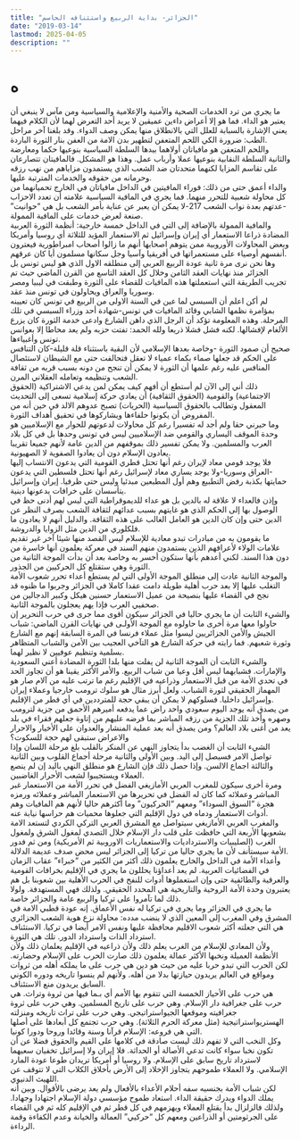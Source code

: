 ```yaml
---
title: "الجزائر- بداية الربيع واستئنافه الحاسم"
date: "2019-03-14"
lastmod: 2025-04-05
description: ""
---
```

# **ه**

ما يجري من ترد الخدمات الصحية والأمنية والإعلامية والسياسية ومن مآس لا ينبغي أن يعتبر هو الداء. فما هو إلا أعراض داءين عميقين لا يريد أحد التعرض لهما لأن الكلام فيهما يعني الإشارة بالسبابة للعلل التي بالانطلاق منها يمكن وصف الدواء. وقد بلغنا آخر مراحل الطب: ضرورة الكي اللحم المتعفن لتطهير بدن الامة من العفن بنار الثورة الباردة.  
واللحم المتعفن هو مافياتان أولاهما بيدها السلطة السياسية بنوعيها حكما ومعارضة والثانية السلطة النقابية بنوعيها عملا وأرباب عمل. وهذا هو المشكل. فالمافيتان تتصارعان على تقاسم المزايا لكنهما متحدتان ضد الشعب الذي يستمدون مزاياهم من نهب رزقه وحرمانه من حقوقه والخدمات المترتبة عليها.  
والداء أعمق حتى من ذلك: فوراء المافيتين في الداخل مافياتان في الخارج تحميانهما من كل محاولة شعبية للتحرر منهما. فما يجري في المافية السياسية علامته أن تعدد الاحزاب -عدتهم بعدة نواب الشعب 217-لا يمكن أن يعبر عن عناية بأمر الشعب بل هي “حوانيت” صنعة لعرض خدمات على المافية الممولة.  
والمافية الممولة بالإضافة إلى التي في الداخل خمسة خارجية: أنظمة الثورة العربية المضادة ذراعا الاستعمار أي إيران وإسرائيل ثم الاستعمار المؤيد للثلاثة أي روسيا وأمريكا وبعض المحاولات الأوروبية ممن يتوهم اصحابها أنهم ما زالوا أصحاب امبراطورية فيعترون أنفسهم أوصياء على مستعمراتها في أفريقيا وآسيا وجل سكانها مسلمون أيا كان عرقهم.  
وها نحن نرى مرة ثانية عودة الربيع العربي إلى منطلقه الاول الذي هو ليس تونس بل الجزائر منذ نهايات العقد الثامن وخلال كل العقد التاسع من القرن الماضي حيث تم تجريب الطريقة التي استعملتها هذه المافيات للقضاء على الثورة وطبقت في ليبيا ومصر وسوريا والعراق ويحاولون في تونس منذ عقد.  
لم أكن اعلم أن السبسي لما عين في السنة الاولى من الربيع في تونس كان تعيينه بمؤامرة نظمها الشابي وقائد المافيات في تونس-شهادة أحد وزراء السبسي في تلك المرحلة. وهذه المعلومة تؤكد أن الرجل الذي داهن الشارع وادعى خدمة الثورة كان يزرع الألغام لإفشالها. لكنه فشل فشلا ذريعا ولله الحمد: تفتت حزبه ولم يعد محاطا إلا بعوانس تونس وأغبياءها.  
صحيح أن صمود الثورة -وخاصة بعدها الإسلامي لأن البقية باستثناء قلة قليلة-كان التنافس على الحكم قد جعلها صماء بكماء عمياء لا تعقل فتحالفت حتى مع الشيطان لاستئصال المنافس عليه رغم علمها أن الثورة لا يمكن أن تنجح من دونه بسبب قربه من ثقافة الشعب وتنظيمه وتعامله العقلاني المرن.  
ذلك أني إلى الآن لم أستطع أن أفهم كيف يمكن لمن يدعي الاشتراكية (الحقوق الاجتماعية) والقومية (الحقوق الثقافية) أن يعادي حركة إسلامية تسعى إلى التحديث المعقول وتطالب بالحقوق السياسية (الحريات) تصبح عدوهم الالد في حين أنه من المفروض أن يكونوا حلفاءها ويشاركوها في تحقيق أهداف الثورة.  
وما حيرني حقا ولم أجد له تفسيرا رغم كل محاولات لدعوتهم للحوار مع الإسلاميين هو وحدة الموقف اليساري والقومي ضد الإسلاميين ليس في تونس وحدها بل في كل بلاد العرب والمسلمين. ولا يمكن تفسير ذلك بموقفهم من الدين عامة لأنهم جميعا تقريبا يعادون الإسلام دون أن يعادوا الصفوية لا الصهيونية.  
فلا يوجد قومي معاد لإيران رغم أنها تحتل قطري القومية التي يدعون الانتساب إليها -العراق وسوريا-ولا يوجد يساري معاد لإسرائيل رغم أنها تحتل فلسطين التي يدعون حمايتها بكذبة رفض التطبيع وهم أول المطبعين مبدئيا وليس حتى ظرفيا. إيران وإسرائيل يتأسسان على خرافات يدعونها دينية.  
وإذن فالعداء لا علاقة له بالدين بل هو عداء للديموقراطية التي ليس لهم أدنى حظ في الوصول بها إلى الحكم الذي هو غايتهم بسبب عدائهم لثقافة الشعب بصرف النظر عن الدين حتى وإن كان الدين هو العامل الغالب على هذه الثقافة. والدليل أنهم لا يعادون ما فلكلوري من الدين مثل الزوايا والدروشة.  
ما يقومون به من مبادرات تبدو معادية للإسلام ليس القصد منها شيئا آخر غير تقديم علامات الولاء لأعرافهم الذين يستمدون منهم السند في معركة يعلمون أنها خاسرة من دون هذا السند. لكني أعدهم بأنها ستكون أخسر به وخاصة بعد أن بدأت الموجة الثانية من الثورة وهي ستقتلع كل الحركيين من الجذور.  
والموجة الثانية عادت إلى منطلق الموجة الأولى التي لم يستطع أعداء تحرر شعوب الأمة التغلب عليها إلا بعد حرب أهلية طويلة دامت عقدا كاملا في الجزائر وجربوا ما ظنوه قد نجح في القضاء عليها بنصيحة من عميل الاستعمار حسنين هيكل وكبير الدجالين من صحفيي العرب فإذا يهم يعجلون بالموجة الثانية.  
والشيء الثابت أن ما يجري حاليا في الجزائر سيكون أقوى مما جرى في حرب التحرير إن حاولوا معها مرة أخرى ما حاولوه مع الموجة الأولـى في نهايات القرن الماضي: شباب الجيش والأمن الجزائريين ليسوا مثل عملاء فرنسا في المرة السابقة إنهم مع الشارع وثورة شعبهم. فما رايته في حركة الشارع هو التآخي العجيب بين الأمن والشباب المتظاهر بسلمية وتنظيم عوفيين لا نظير لهما.  
والشيء الثابت أن الموجة الثانية لن يفلت منها بلدا الثورة المضادة أعني السعودية والإمارات. فشبابهما ليس أقل وعيا من شباب الربيع. والأمر الأكثر يقينا هو أن تجاوز الحد في تحدي الأمة من قبل الاستعمار وذراعيه في الإقليم رغم ما ترتب عليه من آلام صار هو المهماز الحقيقي لثورة الشباب. ولعل أبرز مثال هو سلوك ترومب خارجيا وعملاء إيران وإسرائيل داخليا. فسلوكهم لا يمكن أن يبقي حجة للمترددين في أي قطر من الإقليم.  
من يصدق أنه يوجد اليوم سعودي واحد راض عما يدفعه أميرهم الأحمق من جزية لترومب وصهره وأخذ تلك الجزية من رزقه المباشر بما فرضه عليهم من إتاوة جعلهم فقراء في بلد يعد من أغنى بلاد العالم؟ ومن يصدق أنه بعد عملية المنشار والعدوان على الأخيار والاحرار والاعراض ستبقى لهم حجة للسكوت؟  
الشيء الثابت أن الغضب بدأ يتجاوز النهي عن المنكر بالقلب بلغ مرحلة اللسان وإذا تواصل الامر فسيصل إلى اليد. وبين الأولى والثانية مرحلة أجماع القلوب وبين الثانية والثالثة اجماع الالسن. وإذا حصل ذلك فإن الشارع هو منطلق النهي باليد إن لم ينصع العملاء ويستجيبوا لشعب الأحرار الغاضبين.  
ومرة أخرى سيكون للمغرب العربي الأمازيغي الفضل في تحرر الأمة من الاستعمار غبر المباشر وعملائه كما كان له الفضل في تحريرها من الاستعمار المباشر وعملائه ورمزه هجرة “السوق السوداء” ومعهم “الحركيون” وما أكثرهم حاليا لأنهم هم المافيات وهم أدوات الاستعمار ودماه في دول الإقليم التي جعلوها محميات هم حراسها نيابة عنه.  
والمغرب العربي الأمازيغي سيتواصل مع المشرق العربي التركي الكردي لتستعد الامة بشعوبها الأربعة التي حافظت على قلب دار الإسلام خلال التصدي لمغول الشرق ولمغول الغرب (الصليبيات والاسترداديات والاستعماريات الاوروبية ثم الأمريكية) ومن ثم فدور الأمة سيستأنف لأن ما يجري حاليا من تركيا إلى الجزائر ليس محض صدف عديمة الدلالة.  
وأعداء الأمة في الداخل والخارج يعلمون ذلك أكثر من الكثير من “خبراء” عقاب الزمان في الفضائيات العربية. لم يعد أعداؤنا يحللون ما يجري في الإقليم بخرافات القومية والعرقية والطائفية حتى وإن استعملوها أدوات للنفخ في الحرب الأهلية بين شعوبنا بل هم يعتبرون وحدة الأمة الروحية والتاريخية هي المحدد الحقيقي. ولذلك فهي المستهدفة. ولولا ذلك لما تآمروا على تركيا والربيع عامة والجزائر خاصة.  
ما يجري في الجزائر وما يجري في تركيا له نفس الأعماق. إنه عودة قطبي الامة في المشرق وفي المغرب إلى المعين الذي لا ينضب مدده: محاولة نزع هوية الشعب الجزائري هي التي جعلته أكثر شعوب الاقليم محافظة عليها ونفس الامر أيضا في تركيا. الاستئناف استرداد الذات واسترداد الدور. تلك هي الثورة.  
ولأن المعادي للإسلام من الغرب يعلم ذلك ولأن ذراعيه في الإقليم يعلمان ذلك ولأن الأنظمة العميلة ونخبها الأكثر عمالة يعلمون ذلك صارت الحرب على الإسلام وحضارته. لكن الحرب التي تبدو حربا عليه من حيث هو دين هي حرب على ما يملكه أهله من ثروات ومواقع في العالم يريدون حيازتها بدلا من أهله. ولأنهم لم ينسوا تاريخه ودوره الكوني السابق يريدون منع الاستئناف.  
هي حرب على الأحياز الخمسة التي تتقوم بها الأمم أي بـما فيها من ثروة وتراث. هي حرب على جغرافية دار الإسلام. وهي حرب على تاريخ المسلمين. وهي حرب على ثروة جغرافيته وموقعها الجيواستراتيجي. وهي حرب على تراث تاريخه ومنزلته الهستريواستراتيجية (مثل معركة الحرم الثلاثة). وهي حرب تجتمع كل أبعادها على أصلها التي هي فروعه: الإسلام قرآنا وسنة وقائدا وروحا ودورا كونيا.  
وكل النخب التي لا تفهم ذلك ليست صادقة في كلامها على القيم والحقوق فضلا عن أن تكون نخبا سواء كانت تدعي الأصالة أو الحداثة. فلا إيران ولا إسرائيل تخفيان سعيهما لاسترداد تاريخ سابق على الإسلام. ولا روسيا أو أمريكا تريدان طوعا عودة المارد الإسلامي. ولا العملاء طموحهم يتجاوز الإخلاد إلى الأرض بأخلاق الكلاب التي لا تتوقف عن اللهيث الدنيوي.  
لكن شباب الأمة بجنسيه سفه أحلام الأعداء بالأفعال ولم يعد يرضى بالأقوال. وبين أنه يملك الدواء ويدرك حقيقة الداء. استعاد طموح مؤسسي دولة الإسلام اجتهادا وجهادا. ولذلك فالزلزال بدأ يقتلع العملاء ويهزمهم في كل قطر ثم في الإقليم كله ثم في القضاء على الجرثومتين أو الذراعين ومعهم كل “حركيي” العمالة والخيانة وعدم الكفاءة وقمة الرداءة.

###
